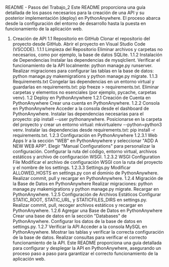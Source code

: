 README - Pasos del Trabajo_2
Este README proporciona una guía detallada de los pasos necesarios para la creación de una API y su posterior implementación (deploy) en PythonAnywhere. El proceso abarca desde la configuración del entorno de desarrollo hasta la puesta en funcionamiento de la aplicación web.

1. Creación de API
   1.1 Repositorio en GitHub
   Clonar el repositorio del proyecto desde GitHub.
   Abrir el proyecto en Visual Studio Code (VSCODE).
   1.1.1 Limpieza del Repositorio
   Eliminar archivos y carpetas no necesarios, como por ejemplo, la base de datos SQLite.
   1.1.2 Instalación de Dependencias
   Instalar las dependencias de mysqlclient.
   Verificar el funcionamiento de la API localmente: python manage.py runserver.
   Realizar migraciones para configurar las tablas en la base de datos: python manage.py makemigrations y python manage.py migrate.
   1.1.3 Requirements.txt
   Congelar las dependencias en un entorno virtual y guardarlas en requirements.txt: pip freeze > requirements.txt.
   Eliminar carpetas y elementos no esenciales (por ejemplo, pycache, carpetas venv).
   1.2 Deploy en PythonAnywhere
   1.2.1 Creación de Cuenta en PythonAnywhere
   Crear una cuenta en PythonAnywhere.
   1.2.2 Consola en PythonAnywhere
   Acceder a la consola desde el dashboard de PythonAnywhere.
   Instalar las dependencias necesarias para el proyecto: pip install --user pythonanywhere.
   Posicionarse en la carpeta del proyecto y crear un entorno virtual: mkvirtualenv --python=python3 venv.
   Instalar las dependencias desde requirements.txt: pip install -r requirements.txt.
   1.2.3 Configuración en PythonAnywhere
   1.2.3.1 Web Apps
   Ir a la sección "WEB" en PythonAnywhere y seleccionar "ADD A NEW WEB APP".
   Elegir "Manual Configurations" para personalizar la configuración.
   Configurar la ruta del código, entorno virtual, archivos estáticos y archivo de configuración WSGI.
   1.2.3.2 WSGI Configuration File
   Modificar el archivo de configuración WSGI con la ruta del proyecto y el nombre de los settings.
   1.2.3.3 Settings.py
   Modificar ALLOWED_HOSTS en settings.py con el dominio de PythonAnywhere.
   Realizar commit, pull y recargar en PythonAnywhere.
   1.2.4 Migración de la Base de Datos en PythonAnywhere
   Realizar migraciones: python manage.py makemigrations y python manage.py migrate.
   Recargar en PythonAnywhere.
   1.2.5 Configuración de Archivos Estáticos
   Configurar STATIC_ROOT, STATIC_URL, y STATICFILES_DIRS en settings.py.
   Realizar commit, pull, recoger archivos estáticos y recargar en PythonAnywhere.
   1.2.6 Agregar una Base de Datos en PythonAnywhere
   Crear una base de datos en la sección "Databases" de PythonAnywhere.
   Configurar los datos de la base de datos en settings.py.
   1.2.7 Verificar la API
   Acceder a la consola MySQL en PythonAnywhere.
   Mostrar las tablas y verificar la correcta configuración de la base de datos.
   Realizar consultas para verificar el correcto funcionamiento de la API.
   Este README proporciona una guía detallada para configurar y desplegar la API en PythonAnywhere, asegurando un proceso paso a paso para garantizar el correcto funcionamiento de la aplicación web.
